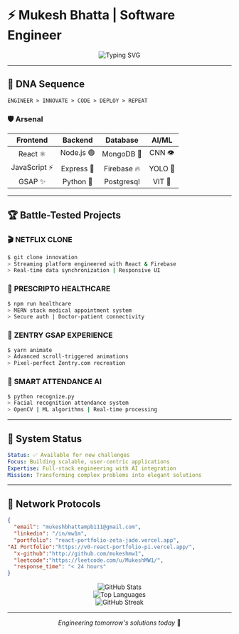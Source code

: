 # ⚡ Mukesh Bhatta | Software Engineer

<div align="center">
  <img src="https://readme-typing-svg.herokuapp.com?font=Fira+Code&pause=1000&color=00D9FF&center=true&vCenter=true&width=435&lines=Software+Engineer;Full-Stack+Developer;AI+Enthusiast;Problem+Solver" alt="Typing SVG" />
</div>

---

## 🧬 DNA Sequence
```
ENGINEER > INNOVATE > CODE > DEPLOY > REPEAT
```

### 🛡️ Arsenal
| **Frontend** | **Backend** | **Database** | **AI/ML** |
|:---:|:---:|:---:|:---:|
| React ⚛️ | Node.js 🟢 | MongoDB 🍃 | CNN 👁️ |
| JavaScript ⚡ | Express 🚀 | Firebase 🔥 | YOLO 🤖 |
| GSAP ✨ | Python 🐍 |Postgresql | VIT  📸 |

---

## 🏆 Battle-Tested Projects

### 🎬 **NETFLIX CLONE**
```bash
$ git clone innovation
> Streaming platform engineered with React & Firebase
> Real-time data synchronization | Responsive UI
```

### 🏥 **PRESCRIPTO HEALTHCARE**
```bash
$ npm run healthcare
> MERN stack medical appointment system
> Secure auth | Doctor-patient connectivity
```

### 🎨 **ZENTRY GSAP EXPERIENCE**
```bash
$ yarn animate
> Advanced scroll-triggered animations
> Pixel-perfect Zentry.com recreation
```

### 🤖 **SMART ATTENDANCE AI**
```bash
$ python recognize.py
> Facial recognition attendance system
> OpenCV | ML algorithms | Real-time processing
```

---

## 📡 System Status
```yaml
Status: ✅ Available for new challenges
Focus: Building scalable, user-centric applications
Expertise: Full-stack engineering with AI integration
Mission: Transforming complex problems into elegant solutions
```

---

## 🔗 Network Protocols
```json
{
  "email": "mukeshbhattampb111@gmail.com",
  "linkedin": "/in/mw1m",
  "portfolio": "react-portfolio-zeta-jade.vercel.app",
"AI Portfolio":"https://v0-react-portfolio-pi.vercel.app/",
  "x-github":"http://github.com/mukeshmw1",
  "leetcode":"https://leetcode.com/u/MukeshMW1/",
  "response_time": "< 24 hours"
}
```

<div align="center">
  <img src="https://github-readme-stats.vercel.app/api?username=MukeshMW11&show_icons=true&theme=tokyonight&include_all_commits=true&count_private=true&cache_seconds=1" alt="GitHub Stats" />
</div>
<div align="center">
  <img src="https://github-readme-stats.vercel.app/api/top-langs/?username=MukeshMW11&layout=compact&theme=tokyonight&cache_seconds=1" alt="Top Languages" />
</div>
<div align="center">
  <img src="https://github-readme-streak-stats.herokuapp.com?user=MukeshMW11&theme=tokyonight" alt="GitHub Streak" />
</div>

---

<div align="center">
  <i>Engineering tomorrow's solutions today</i> 🚀
</div>
